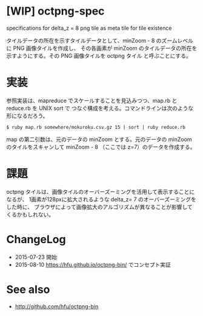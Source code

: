 # [WIP] octpng-spec
specifications for delta_z = 8 png tile as meta tile for tile existence

タイルデータの所在を示すタイルデータとして、minZoom - 8 のズームレベルに PNG 画像タイルを作成し、
その各画素が minZoom のタイルデータの所在を示すようにする。その PNG 画像タイルを octpng タイル
と呼ぶことにする。

# 実装

参照実装は、mapreduce でスケールすることを見込みつつ、map.rb と reduce.rb を UNIX sort で
つなぐ構成を考える。コマンドラインは次のような形になるだろう。

```
$ ruby map.rb somewhere/mokuroku.csv.gz 15 | sort | ruby reduce.rb
```

map の第二引数は、元のデータの minZoom とする。元のデータの minZoom のタイルをスキャンして
minZoom - 8 （ここでは z=7）のデータを作成する。

# 課題
octpng タイルは、画像タイルのオーバーズーミングを活用して表示することになるが、
1画素が128pxに拡大されるような delta_z= 7 のオーバーズーミングをした時に、
ブラウザによって画像拡大のアルゴリズムが異なることが影響してくるかもしれない。

# ChangeLog
- 2015-07-23 開始
- 2015-08-10 https://hfu.github.io/octpng-bin/ でコンセプト実証

# See also
- http://github.com/hfu/octpng-bin
